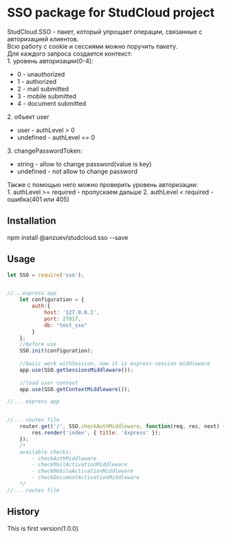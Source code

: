# SSO package for StudCloud project

StudCloud.SSO - пакет, который упрощает операции, связанные с авторизацией клиентов.  
Всю работу с cookie и сессиями можно поручить пакету.  
Для каждого запроса создается контекст:  
    1. уровень авторизации(0-4):  
       <ul>
            <li> 0 - unauthorized</li>
            <li> 1 - authorized</li>
    	    <li> 2 - mail submitted</li>
   		    <li> 3 - mobile submitted</li>
   		    <li> 4 - document submitted</li>
   	    </ul>
   	2. объект user
   	    <ul>
                <li> user - authLevel > 0</li>
                <li> undefined - authLevel == 0 </li>
       	</ul>
   	3. changePasswordToken:
   	     <ul>
                <li> string - allow to change password(value is key)</li>
                <li>  undefined - not allow to change password  </li>
         </ul>
Также с помощью него можно проверить уровень авторизации:  
    1. authLevel >= required - пропускаем дальше
    2. authLevel < required - ошибка(401 или 405)
    

## Installation

npm install @anzuev/studcloud.sso --save


## Usage


```js
let SSO = require('sso');


//...express app
    let configuration = {
	    auth:{
            host: '127.0.0.1',
            port: 27017,
            db: "test_sso"
	    }
	};
	//before use
	SSO.init(configuration);
	
	//basic work withSession, now it is express-session middleware
    app.use(SSO.getSessionsMiddleware());
    
    //load user context
    app.use(SSO.getContextMiddleware());

//... express app


//... routes file
    router.get('/', SSO.checkAuthMiddleware, function(req, res, next) {
        res.render('index', { title: 'Express' });
    });
    /*
    available checks:
        - checkAuthMiddleware
        - checkMailActivationMiddleware
        - checkMobileActivationMiddleware
        - checkDocumentActivationMiddleware
    */
//... routes file
```





## History

This is first version(1.0.0)
